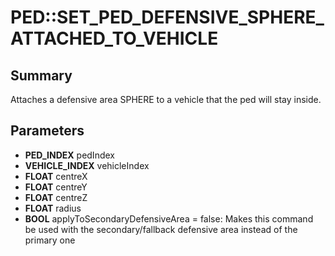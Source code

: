 # PED::SET_PED_DEFENSIVE_SPHERE_ATTACHED_TO_VEHICLE

## Summary
Attaches a defensive area SPHERE to a vehicle that the ped will stay inside.

## Parameters
* **PED_INDEX** pedIndex
* **VEHICLE_INDEX** vehicleIndex
* **FLOAT** centreX
* **FLOAT** centreY
* **FLOAT** centreZ
* **FLOAT** radius
* **BOOL** applyToSecondaryDefensiveArea = false: Makes this command be used with the secondary/fallback defensive area instead of the primary one